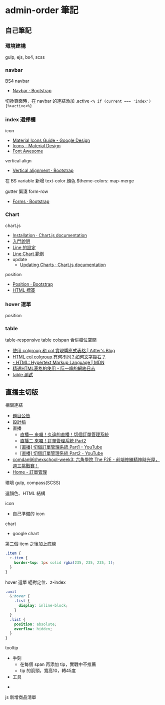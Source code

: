 # admin-order 筆記

## 自己筆記

### 環境建構
gulp, ejs, bs4, scss

### navbar

BS4 navbar
* [Navbar · Bootstrap](https://getbootstrap.com/docs/4.0/components/navbar/)

切換頁面時，在 navbar 的連結添加 .active
`<% if (current === 'index') {%>active<%} `

### index 選擇欄
icon
* [Material Icons Guide - Google Design](https://google.github.io/material-design-icons/)
* [Icons - Material Design](https://material.io/tools/icons/?style=baseline)
* [Font Awesome](https://fontawesome.com/)

vertical align
* [Vertical alignment · Bootstrap](https://getbootstrap.com/docs/4.0/utilities/vertical-align/)

在 BS variable 新增 text-color 顏色
$theme-colors: map-merge

gutter 緊湊 form-row
* [Forms · Bootstrap](https://getbootstrap.com/docs/4.0/components/forms/#form-row)

### Chart

chart.js
* [Installation · Chart.js documentation](https://www.chartjs.org/docs/latest/getting-started/installation.html)
* [入門說明](https://www.chartjs.org/docs/latest/getting-started/usage.html)
* [Line 的設定](https://www.chartjs.org/docs/latest/charts/line.html)
* [Line Chart 範例](https://www.chartjs.org/samples/latest/charts/line/basic.html)
* update
  * [Updating Charts · Chart.js documentation](https://www.chartjs.org/docs/latest/developers/updates.html)


position
* [Position · Bootstrap](https://getbootstrap.com/docs/4.0/utilities/position/)
* [HTML <col> 標簽](http://www.w3school.com.cn/tags/tag_col.asp)

### hover 選單
position 

### table
table-responsive
table colspan 合併欄位空間
* [使用 colgroup 和 col 實現響應式表格 | Aitter's Blog](http://coderlt.coding.me/2017/11/20/table-colgroup/)
* [HTML col colgroup 有何不同？如何文字靠右？](https://ithelp.ithome.com.tw/questions/10092066)
* [<col> - HTML: Hypertext Markup Language | MDN](https://developer.mozilla.org/en-US/docs/Web/HTML/Element/col)
* [精通HTML表格的使用 - 阮一峰的網絡日志](http://www.ruanyifeng.com/blog/2009/05/html_table_mastering.html)
* [table 測試](https://codepen.io/ayugioh2003/pen/KLbXrW?editors=1000)




## 直播主切版

相關連結
* [題目公告](https://www.facebook.com/groups/173311386703334/learning_content/?filter=377909922704174&post=184948512206288)
* [設計稿](https://hexschool.github.io/THE_F2E_Design/week3-admin%20order/?)
* 直播
  * [直播一 來囉！久違的直播！切個訂單管理系統](https://www.facebook.com/LiveCoding.tw/videos/1842387249396133/)
  * [直播二 來囉！訂單管理系統 Part2](https://www.facebook.com/LiveCoding.tw/videos/1843350785966446/)
  * [[直播] 切個訂單管理系統 Part1 - YouTube](https://www.youtube.com/watch?v=1mytoUV38Lk)
  * [[直播] 切個訂單管理系統 Part2 - YouTube](https://www.youtube.com/watch?v=Mdfa4_PMxlY)
* [comdan66/hexschool-week3: 六角學院 The F2E - 前端修練精神時光屋，週三挑戰賽！](https://github.com/comdan66/hexschool-week3)
* [Home - 訂單管理](https://works.ioa.tw/hexschool-week3/index.html)

環境
gulp, compass(SCSS)

選顏色、HTML 結構

icon
* 自己準備的 icon

chart
* google chart

第二個 item 之後加上底線

```scss
.item {
  +.item {
    border-top: 1px solid rgba(235, 235, 235, 1);
  }
}
```

hover 選單
絕對定位、z-index
```scss
.unit
  &:hover {
    .list {
      display: inline-block;
    }
  }
  .list {
    position: absolute;
    overflow: hidden;
  }
}
```

tooltip
* 手刻
  * 在每個 span 再添加 tip，實戰中不推薦
  * tip 的箭頭，寬高10，轉45度
* 工具

-

js 新增商品清單